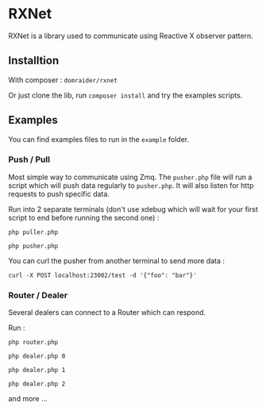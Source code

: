 # RXNet
RXNet is a library used to communicate using Reactive X observer pattern.

## Installtion
With composer : ```domraider/rxnet```

Or just clone the lib, run ```composer install``` and try the examples scripts.

## Examples
You can find examples files to run in the ```example``` folder.

### Push / Pull
Most simple way to communicate using Zmq.
The ```pusher.php``` file will run a script  which will push data regularly to ```pusher.php```. It will also listen for http requests to push specific data.

Run into 2 separate terminals (don't use xdebug which will wait for your first script to end before running the second one) :
```
php puller.php
```

```
php pusher.php
```

You can curl the pusher from another terminal to send more data :
```
curl -X POST localhost:23002/test -d '{"foo": "bar"}'
```

### Router / Dealer
Several dealers can connect to a Router which can respond.

Run :
```
php router.php
```

```
php dealer.php 0
```

```
php dealer.php 1
```

```
php dealer.php 2
```

and more ...